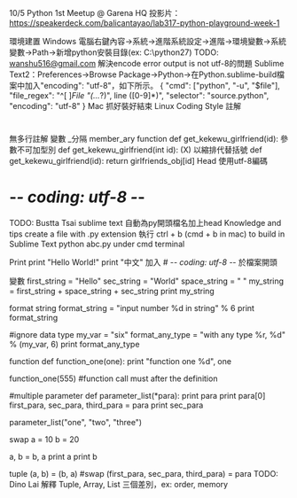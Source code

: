 10/5 Python 1st Meetup @ Garena HQ
投影片：https://speakerdeck.com/balicantayao/lab317-python-playground-week-1

環境建置
Windows
電腦右鍵內容→系統→進階系統設定→進階→環境變數→系統變數→Path→新增python安裝目錄(ex: C:\python27\)
TODO: wanshu516@gmail.com
解決encode error output is not utf-8的問題
Sublime Text2：Preferences→Browse Package→Python→在Python.sublime-build檔案中加入"encoding": "utf-8"，如下所示。
{
        "cmd": ["python", "-u", "$file"],
        "file_regex": "^[ ]*File \"(...*?)\", line ([0-9]*)",
        "selector": "source.python",
        "encoding": "utf-8"
}
Mac
抓好裝好結束
Linux
Coding Style
註解
#
無多行註解
變數
_分隔
    member_ary
function
    def get_kekewu_girlfriend(id):
參數不可加型別
    def get_kekewu_girlfriend(int id): (X)
以縮排代替括號
    def get_kekewu_girlfriend(id):
        return girlfriends_obj[id]
Head
使用utf-8編碼
# -*- coding: utf-8 -*-
TODO: Bustta Tsai
sublime text 自動為py開頭檔名加上head
Knowledge and tips
create a file with .py extension
執行
ctrl + b (cmd + b in mac) to build in Sublime Text
python abc.py under cmd terminal

Print
print "Hello World!"
print "中文"
加入 # -*- coding: utf-8 -*- 於檔案開頭

變數
first_string = "Hello"
sec_string = "World"
space_string = " "
my_string = first_string + space_string + sec_string
print my_string

format string
format_string = "input number %d in string" % 6
print format_string

#ignore data type
my_var = "six"
format_any_type = "with any type %r, %d" % (my_var, 6)
print format_any_type

function
def function_one(one):
  print "function one %d", one

function_one(555)    #function call must after the definition

#multiple parameter
def parameter_list(*para):
  print para
  print para[0]
  first_para, sec_para, third_para = para
  print sec_para

parameter_list("one", "two", "three")

swap
a = 10
b = 20

a, b = b, a
print a
print b

tuple
(a, b) = (b, a)     #swap
(first_para, sec_para, third_para) = para
TODO: Dino Lai
解釋 Tuple, Array, List 三個差別，ex: order, memory
